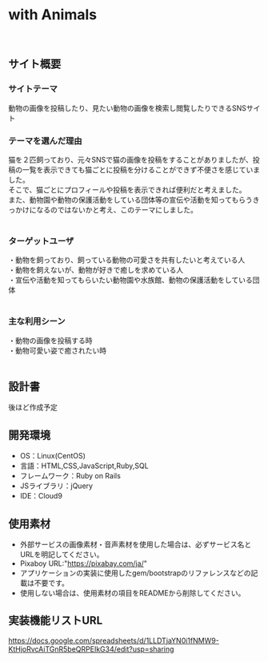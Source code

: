 # with Animals
​
## サイト概要
### サイトテーマ
動物の画像を投稿したり、見たい動物の画像を検索し閲覧したりできるSNSサイト
​
### テーマを選んだ理由
猫を２匹飼っており、元々SNSで猫の画像を投稿をすることがありましたが、投稿の一覧を表示できても猫ごとに投稿を分けることができず不便さを感じていました。  
そこで、猫ごとにプロフィールや投稿を表示できれば便利だと考えました。  
また、動物園や動物の保護活動をしている団体等の宣伝や活動を知ってもらうきっかけになるのではないかと考え、このテーマにしました。  
​
### ターゲットユーザ
・動物を飼っており、飼っている動物の可愛さを共有したいと考えている人  
・動物を飼えないが、動物が好きで癒しを求めている人  
・宣伝や活動を知ってもらいたい動物園や水族館、動物の保護活動をしている団体  
​
### 主な利用シーン
・動物の画像を投稿する時  
・動物可愛い姿で癒されたい時  
​
## 設計書
後ほど作成予定
​
## 開発環境
- OS：Linux(CentOS)
- 言語：HTML,CSS,JavaScript,Ruby,SQL
- フレームワーク：Ruby on Rails
- JSライブラリ：jQuery
- IDE：Cloud9
​
## 使用素材
- 外部サービスの画像素材・音声素材を使用した場合は、必ずサービス名とURLを明記してください。
- Pixaboy URL:"https://pixabay.com/ja/"
- アプリケーションの実装に使用したgem/bootstrapのリファレンスなどの記載は不要です。
- 使用しない場合は、使用素材の項目をREADMEから削除してください。

## 実装機能リストURL
https://docs.google.com/spreadsheets/d/1LLDTjaYN0i1fNMW9-KtHjoRvcAiTGnR5beQRPEIkG34/edit?usp=sharing